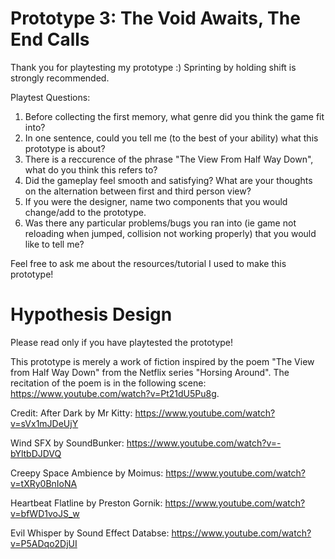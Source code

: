 # Prototype 3: The Void Awaits, The End Calls

Thank you for playtesting my prototype :)
 Sprinting by holding shift is strongly recommended.
 
 Playtest Questions:
 1. Before collecting the first memory, what genre did you think the game fit into?
 2.  In one sentence, could you tell me (to the best of your ability) what this prototype is about?
 3. There is a reccurence of the phrase "The View From Half Way Down", what do you think this refers to?
 4. Did the gameplay feel smooth and satisfying? What are your thoughts on the alternation between first and third person view?
 5. If you were the designer, name two components that you would change/add to the prototype.
 6. Was there any particular problems/bugs you ran into (ie game not reloading when jumped, collision not working properly) that you would like to tell me?

 Feel free to ask me about the resources/tutorial I used to make this prototype!
 
 # Hypothesis Design
 
  Please read only if you have playtested the prototype!
 
  This prototype is merely a work of fiction inspired by the poem "The View from Half Way Down" from the Netflix series "Horsing Around". The recitation of the poem is in the following scene: https://www.youtube.com/watch?v=Pt21dU5Pu8g.
  
  
  Credit:
  After Dark by Mr Kitty:
  https://www.youtube.com/watch?v=sVx1mJDeUjY
  
  Wind SFX by SoundBunker:
  https://www.youtube.com/watch?v=-bYltbDJDVQ
  
  Creepy Space Ambience by Moimus:
  https://www.youtube.com/watch?v=tXRy0BnIoNA
  
  Heartbeat Flatline by Preston Gornik:
  https://www.youtube.com/watch?v=bfWD1voJS_w
  
  Evil Whisper by Sound Effect Databse:
  https://www.youtube.com/watch?v=P5ADqo2DjUI
 
 
 
